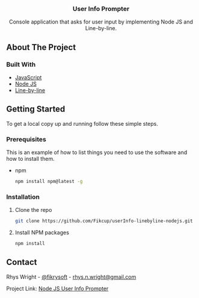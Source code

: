 <!-- PROJECT LOGO -->
<br />
<p align="center">
  <h3 align="center">User Info Prompter</h3>

  <p align="center">
    Console application that asks for user input by implementing Node JS and Line-by-line.
    <br />
  </p>
</p>


<!-- ABOUT THE PROJECT -->
## About The Project

### Built With

* [JavaScript](https://www.javascript.com/)
* [Node JS](https://nodejs.org/en/)
* [Line-by-line](https://www.npmjs.com/package/line-by-line)



<!-- GETTING STARTED -->
## Getting Started

To get a local copy up and running follow these simple steps.

### Prerequisites

This is an example of how to list things you need to use the software and how to install them.
* npm
  ```sh
  npm install npm@latest -g
  ```

### Installation

1. Clone the repo
   ```sh
   git clone https://github.com/Fikcup/userInfo-linebyline-nodejs.git
   ```
2. Install NPM packages
   ```sh
   npm install
   ```


<!-- CONTACT -->
## Contact

Rhys Wright - [@fikrysoft](https://twitter.com/fikrysoft) - rhys.n.wright@gmail.com

Project Link: [Node JS User Info Prompter](https://github.com/Fikcup/UserInfo-linebyline-nodejs)